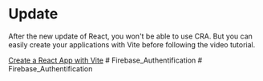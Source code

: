 # Update

After the new update of React, you won't be able to use CRA. But you can easily create your applications with Vite before following the video tutorial.

[Create a React App with Vite](https://github.com/safak/youtube23/tree/react-mini)
#   F i r e b a s e _ A u t h e n t i f i c a t i o n  
 # Firebase_Authentification

